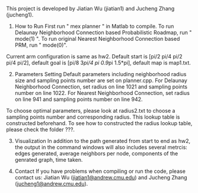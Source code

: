 This project is developed by Jiatian Wu (jiatian1) and Jucheng Zhang (jucheng1). 

1. How to Run
First run " mex planner " in Matlab to compile. To run Delaunay Neighborhood Connection based Probabilistic Roadmap, run " mode(1) ". To run original Nearest Neighborhood Connection based PRM, run " mode(0)".

Current arm configuration is same as hw2. Default start is [pi/2 pi/4 pi/2 pi/4 pi/2], default goal is [pi/8 3*pi/4 pi 0.9*pi 1.5*pi], default map is map1.txt.

2. Parameters Setting
Default parameters including neighborhood radius size and sampling points number are set on planner.cpp. For Delaunay Neighborhood Connection, set radius on line 1021 and sampling points number on line 1022. For Nearest Neighborhood Connection, set radius on line 941 and sampling points number on line 942.

To choose optimal parameters, please look at radius2.txt to choose a sampling points number and corresponding radius. This lookup table is constructed beforehand. To see how to constructed the radius lookup table, please check the folder ???.

3. Visualization
In addition to the path generated from start to end as hw2, the output in the command windows will also includes several metrcis: edges generated, average neighbors per node, components of the genrated graph, time taken. 

4. Contact
If you have problems when compiling or run the code, please contact us: Jiatian Wu (jiatian1@andrew.cmu.edu) and Jucheng Zhang (jucheng1@andrew.cmu.edu).
